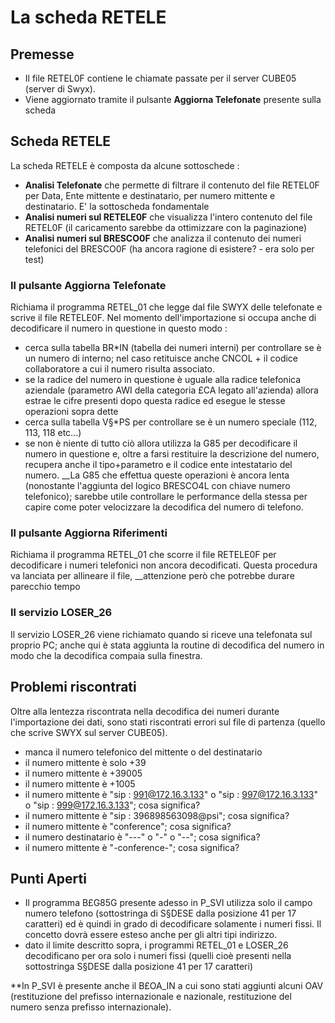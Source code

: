 # La scheda RETELE

## Premesse

- Il file RETEL0F contiene le chiamate passate per il server CUBE05 (server di Swyx).
- Viene aggiornato tramite il pulsante **Aggiorna Telefonate** presente sulla scheda


## Scheda RETELE
La scheda RETELE è composta da alcune sottoschede : 

- **Analisi Telefonate** che permette di filtrare il contenuto del file RETEL0F per Data, Ente mittente e destinatario, per numero mittente e destinatario. E' la sottoscheda fondamentale
- **Analisi numeri sul RETELE0F** che visualizza l'intero contenuto del file RETEL0F (il caricamento sarebbe da ottimizzare con la paginazione)
- **Analisi numeri sul BRESCO0F** che analizza il contenuto dei numeri telefonici del BRESCO0F (ha ancora ragione di esistere? - era solo per test)


### Il pulsante Aggiorna Telefonate
Richiama il programma RETEL_01 che legge dal file SWYX delle telefonate e scrive il file RETELE0F. Nel momento dell'importazione si occupa anche di decodificare il numero in questione in questo modo : 

- cerca sulla tabella BR\*IN (tabella dei numeri interni) per controllare se è un numero di interno; nel caso retituisce anche CNCOL + il  codice collaboratore a cui il numero risulta associato.
- se la radice del numero in questione è uguale alla radice telefonica aziendale (parametro AWI della categoria £CA legato all'azienda) allora estrae le cifre presenti dopo questa radice ed esegue le stesse operazioni sopra dette
- cerca sulla tabella V§\*PS per controllare se è un numero speciale (112, 113, 118 etc...)
- se non è niente di tutto ciò allora utilizza la G85 per decodificare il numero in questione e, oltre a farsi restituire la descrizione del numero, recupera anche il tipo+parametro e il codice ente intestatario del numero. __La G85 che effettua queste operazioni è ancora lenta (nonostante l'aggiunta del logico BRESCO4L con chiave numero telefonico); sarebbe utile controllare le performance della stessa per capire come poter velocizzare la decodifica del numero di telefono.


### Il pulsante Aggiorna Riferimenti
Richiama il programma RETEL_01 che scorre il file RETELE0F per decodificare i numeri telefonici non ancora decodificati.
Questa procedura va lanciata per allineare il file, __attenzione però che potrebbe durare parecchio tempo

### Il servizio LOSER_26
Il servizio LOSER_26 viene richiamato quando si riceve una telefonata sul proprio PC; anche qui è stata aggiunta la routine di decodifica del numero in modo che la decodifica compaia sulla finestra.

## Problemi riscontrati
Oltre alla lentezza riscontrata nella decodifica dei numeri durante l'importazione dei dati, sono stati riscontrati errori sul file di partenza (quello che scrive SWYX sul server CUBE05).

- manca il numero telefonico del mittente o del destinatario
- il numero mittente è solo +39
- il numero mittente è +39005
- il numero mittente è +1005
- il numero mittente è "sip : 991@172.16.3.133" o "sip : 997@172.16.3.133" o "sip : 999@172.16.3.133"; cosa significa?
- il numero mittente è "sip : 396898563098@psi"; cosa significa?
- il numero mittente è "conference"; cosa significa?
- il numero destinatario è "---" o "-" o "--"; cosa significa?
- il numero mittente è "-conference-"; cosa significa?


## Punti Aperti

- Il programma B£G85G presente adesso in P_SVI utilizza solo il campo numero telefono (sottostringa di S§DESE dalla posizione 41 per 17 caratteri) ed è quindi in grado di decodificare solamente i numeri fissi. Il concetto dovrà essere esteso anche per gli altri tipi indirizzo.
- dato il limite descritto sopra, i programmi RETEL_01 e LOSER_26 decodificano per ora solo i numeri fissi (quelli cioè presenti nella sottostringa S§DESE dalla posizione 41 per 17 caratteri)



**In P_SVI è presente anche il B£OA_IN a cui sono stati aggiunti alcuni OAV (restituzione del prefisso internazionale e nazionale, restituzione del numero senza prefisso internazionale).

